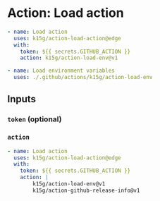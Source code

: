 # Action: Load action

```yaml
- name: Load action
  uses: k15g/action-load-action@edge
  with:
    token: ${{ secrets.GITHUB_ACTION }}
    action: k15g/action-load-env@v1

- name: Load environment variables
  uses: ./.github/actions/k15g/action-load-env
```


## Inputs


### `token` (optional)


### `action`

```yaml
- name: Load action
  uses: k15g/action-load-action@edge
  with:
    token: ${{ secrets.GITHUB_ACTION }}
    action: |
        k15g/action-load-env@v1
        k15g/action-github-release-info@v1
```
